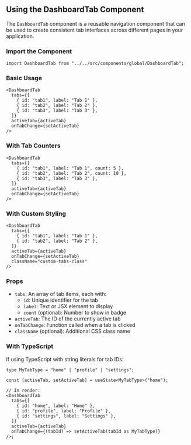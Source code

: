 ## Using the DashboardTab Component

The `DashboardTab` component is a reusable navigation component that can be used to create consistent tab interfaces across different pages in your application.

### Import the Component

```tsx
import DashboardTab from "../../src/components/global/DashboardTab";
```

### Basic Usage

```tsx
<DashboardTab
  tabs={[
    { id: "tab1", label: "Tab 1" },
    { id: "tab2", label: "Tab 2" },
    { id: "tab3", label: "Tab 3" },
  ]}
  activeTab={activeTab}
  onTabChange={setActiveTab}
/>
```

### With Tab Counters

```tsx
<DashboardTab
  tabs={[
    { id: "tab1", label: "Tab 1", count: 5 },
    { id: "tab2", label: "Tab 2", count: 10 },
    { id: "tab3", label: "Tab 3" },
  ]}
  activeTab={activeTab}
  onTabChange={setActiveTab}
/>
```

### With Custom Styling

```tsx
<DashboardTab
  tabs={[
    { id: "tab1", label: "Tab 1" },
    { id: "tab2", label: "Tab 2" },
  ]}
  activeTab={activeTab}
  onTabChange={setActiveTab}
  className="custom-tabs-class"
/>
```

### Props

- `tabs`: An array of tab items, each with:
  - `id`: Unique identifier for the tab
  - `label`: Text or JSX element to display
  - `count` (optional): Number to show in badge
- `activeTab`: The ID of the currently active tab
- `onTabChange`: Function called when a tab is clicked
- `className` (optional): Additional CSS class name

### With TypeScript

If using TypeScript with string literals for tab IDs:

```tsx
type MyTabType = "home" | "profile" | "settings";

const [activeTab, setActiveTab] = useState<MyTabType>("home");

// In render:
<DashboardTab
  tabs={[
    { id: "home", label: "Home" },
    { id: "profile", label: "Profile" },
    { id: "settings", label: "Settings" },
  ]}
  activeTab={activeTab}
  onTabChange={(tabId) => setActiveTab(tabId as MyTabType)}
/>;
```
